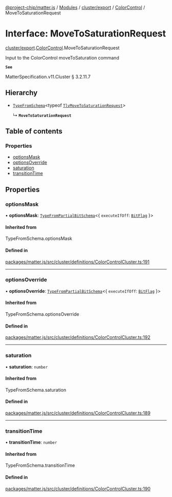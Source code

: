 [@project-chip/matter.js](../README.md) / [Modules](../modules.md) / [cluster/export](../modules/cluster_export.md) / [ColorControl](../modules/cluster_export.ColorControl.md) / MoveToSaturationRequest

# Interface: MoveToSaturationRequest

[cluster/export](../modules/cluster_export.md).[ColorControl](../modules/cluster_export.ColorControl.md).MoveToSaturationRequest

Input to the ColorControl moveToSaturation command

**`See`**

MatterSpecification.v11.Cluster § 3.2.11.7

## Hierarchy

- [`TypeFromSchema`](../modules/tlv_export.md#typefromschema)\<typeof [`TlvMoveToSaturationRequest`](../modules/cluster_export.ColorControl.md#tlvmovetosaturationrequest)\>

  ↳ **`MoveToSaturationRequest`**

## Table of contents

### Properties

- [optionsMask](cluster_export.ColorControl.MoveToSaturationRequest.md#optionsmask)
- [optionsOverride](cluster_export.ColorControl.MoveToSaturationRequest.md#optionsoverride)
- [saturation](cluster_export.ColorControl.MoveToSaturationRequest.md#saturation)
- [transitionTime](cluster_export.ColorControl.MoveToSaturationRequest.md#transitiontime)

## Properties

### optionsMask

• **optionsMask**: [`TypeFromPartialBitSchema`](../modules/schema_export.md#typefrompartialbitschema)\<\{ `executeIfOff`: [`BitFlag`](../modules/schema_export.md#bitflag)  }\>

#### Inherited from

TypeFromSchema.optionsMask

#### Defined in

[packages/matter.js/src/cluster/definitions/ColorControlCluster.ts:191](https://github.com/project-chip/matter.js/blob/c0d55745d5279e16fdfaa7d2c564daa31e19c627/packages/matter.js/src/cluster/definitions/ColorControlCluster.ts#L191)

___

### optionsOverride

• **optionsOverride**: [`TypeFromPartialBitSchema`](../modules/schema_export.md#typefrompartialbitschema)\<\{ `executeIfOff`: [`BitFlag`](../modules/schema_export.md#bitflag)  }\>

#### Inherited from

TypeFromSchema.optionsOverride

#### Defined in

[packages/matter.js/src/cluster/definitions/ColorControlCluster.ts:192](https://github.com/project-chip/matter.js/blob/c0d55745d5279e16fdfaa7d2c564daa31e19c627/packages/matter.js/src/cluster/definitions/ColorControlCluster.ts#L192)

___

### saturation

• **saturation**: `number`

#### Inherited from

TypeFromSchema.saturation

#### Defined in

[packages/matter.js/src/cluster/definitions/ColorControlCluster.ts:189](https://github.com/project-chip/matter.js/blob/c0d55745d5279e16fdfaa7d2c564daa31e19c627/packages/matter.js/src/cluster/definitions/ColorControlCluster.ts#L189)

___

### transitionTime

• **transitionTime**: `number`

#### Inherited from

TypeFromSchema.transitionTime

#### Defined in

[packages/matter.js/src/cluster/definitions/ColorControlCluster.ts:190](https://github.com/project-chip/matter.js/blob/c0d55745d5279e16fdfaa7d2c564daa31e19c627/packages/matter.js/src/cluster/definitions/ColorControlCluster.ts#L190)
